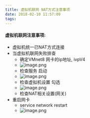 ```yaml
---
title: 虚拟机联网 NAT方式注意事项
date: 2018-02-10 11:57:09
tags:
---
```

#### 虚拟机联网注意事项:
* 虚拟机统一已NAT方式连接
* 当虚拟机联网失败排查
    * 确定VMnet8 网卡的ip地址, ivpV4
    * ![image.png](http://upload-images.jianshu.io/upload_images/4832809-7729fa4250020c4c.png?imageMogr2/auto-orient/strip%7CimageView2/2/w/1240)
    * 检查服务 启动
    * ![image.png](http://upload-images.jianshu.io/upload_images/4832809-b4d0fa7502b34d24.png?imageMogr2/auto-orient/strip%7CimageView2/2/w/1240)
    * 检查虚拟机设置 勾选
    * ![image.png](http://upload-images.jianshu.io/upload_images/4832809-024a6a94fdd1b0b2.png?imageMogr2/auto-orient/strip%7CimageView2/2/w/1240)
    * 检查NAT相关设置(网关)
* 重启网卡
    * service network restart
    * ![image.png](http://upload-images.jianshu.io/upload_images/4832809-798912755a598691.png?imageMogr2/auto-orient/strip%7CimageView2/2/w/1240)

    